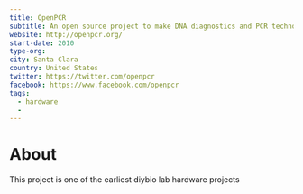 ```yaml
---
title: OpenPCR
subtitle: An open source project to make DNA diagnostics and PCR technology available at low-cost
website: http://openpcr.org/
start-date: 2010
type-org:
city: Santa Clara
country: United States
twitter: https://twitter.com/openpcr
facebook: https://www.facebook.com/openpcr
tags:
  - hardware
  -
---
```


# About
This project is one of the earliest diybio lab hardware projects
